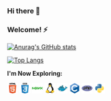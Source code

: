 ### Hi there 👋
### Welcome! ⚡
<!--
**TonyHuang0711/TonyHuang0711** is a ✨ _special_ ✨ repository because its `README.md` (this file) appears on your GitHub profile.

Here are some ideas to get you started:

- 🔭 I’m currently working on ...
- 🌱 I’m currently learning ...
- 👯 I’m looking to collaborate on ...
- 🤔 I’m looking for help with ...
- 💬 Ask me about ...
- 📫 How to reach me: ...
- 😄 Pronouns: ...
- ⚡ Fun fact: ...
-->

[![Anurag's GitHub stats](https://github-readme-stats.vercel.app/api?username=TonyHuang0711)](https://github.com/anuraghazra/github-readme-stats)

[![Top Langs](https://github-readme-stats.vercel.app/api/top-langs/?username=TonyHuang0711&layout=compact&exclude_repo=doubi,typecho-theme-handsome-docs,GoogleTranslate,typecho-theme-handsome-opensource,luci-app-aliddns)](https://github.com/anuraghazra/github-readme-stats)


<!--
**Skillful at:**

<code><img src="https://raw.githubusercontent.com/devicons/devicon/master/icons/javascript/javascript-original.svg" alt="javascript" height="25"/></code>
<code><img src="https://raw.githubusercontent.com/devicons/devicon/master/icons/typescript/typescript-original.svg" alt="typescript" height="25"/></code>
<code><img src="https://raw.githubusercontent.com/devicons/devicon/master/icons/sass/sass-original.svg" alt="sass" height="25"/></code>
<code><img src="https://raw.githubusercontent.com/devicons/devicon/master/icons/vuejs/vuejs-original.svg" alt="vue" height="25"/></code>
<code><img src="https://raw.githubusercontent.com/devicons/devicon/master/icons/webpack/webpack-original.svg" alt="webpack" height="25"/></code>
<code><img src="https://raw.githubusercontent.com/devicons/devicon/master/icons/nodejs/nodejs-original.svg" alt="nodejs" height="25"/></code>
-->
**I'm Now Exploring:** 

<code><img src="https://raw.githubusercontent.com/devicons/devicon/master/icons/html5/html5-original-wordmark.svg" alt="html5" height="25"/></code>
<code><img src="https://raw.githubusercontent.com/devicons/devicon/master/icons/css3/css3-original-wordmark.svg" alt="css3" height="25"/></code>
<code><img src="https://raw.githubusercontent.com/devicons/devicon/master/icons/nginx/nginx-original.svg" alt="nginx" height="25"/></code>
<code><img src="https://raw.githubusercontent.com/devicons/devicon/master/icons/linux/linux-original.svg" alt="linux" height="25"/></code>
<code><img src="https://raw.githubusercontent.com/devicons/devicon/master/icons/docker/docker-original.svg" alt="docker" height="25"/></code>
<code><img src="https://raw.githubusercontent.com/devicons/devicon/master/icons/c/c-original.svg" alt="c" height="25"/></code>
<code><img src="https://raw.githubusercontent.com/devicons/devicon/master/icons/php/php-original.svg" alt="php" height="25"/></code>
<code><img src="https://raw.githubusercontent.com/devicons/devicon/master/icons/python/python-original.svg" alt="python" height="25"/></code>
